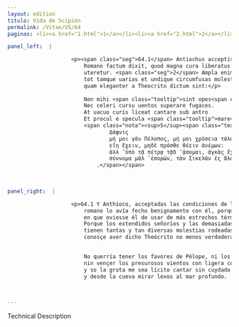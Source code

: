 ```yaml
---
layout: edition
titulo: Vida de Scipión
permalink: /Vitae/VS/64
paginas: <li><a href="1.html">1</a></li><li><a href="2.html">2</a></li><li><a href="3.html">3</a></li><li><a href="4.html">4</a></li><li><a href="5.html">5</a></li><li><a href="6.html">6</a></li><li><a href="7.html">7</a></li><li><a href="8.html">8</a></li><li><a href="9.html">9</a></li><li><a href="10.html">10</a></li><li><a href="11.html">11</a></li><li><a href="12.html">12</a></li><li><a href="13.html">13</a></li><li><a href="14.html">14</a></li><li><a href="15.html">15</a></li><li><a href="16.html">16</a></li><li><a href="17.html">17</a></li><li><a href="18.html">18</a></li><li><a href="19.html">19</a></li><li><a href="20.html">20</a></li><li><a href="21.html">21</a></li><li><a href="22.html">22</a></li><li><a href="23.html">23</a></li><li><a href="24.html">24</a></li><li><a href="25.html">25</a></li><li><a href="26.html">26</a></li><li><a href="27.html">27</a></li><li><a href="28.html">28</a></li><li><a href="29.html">29</a></li><li><a href="30.html">30</a></li><li><a href="31.html">31</a></li><li><a href="32.html">32</a></li><li><a href="33.html">33</a></li><li><a href="34.html">34</a></li><li><a href="35.html">35</a></li><li><a href="36.html">36</a></li><li><a href="37.html">37</a></li><li><a href="38.html">38</a></li><li><a href="39.html">39</a></li><li><a href="40.html">40</a></li><li><a href="41.html">41</a></li><li><a href="42.html">42</a></li><li><a href="43.html">43</a></li><li><a href="44.html">44</a></li><li><a href="45.html">45</a></li><li><a href="46.html">46</a></li><li><a href="47.html">47</a></li><li><a href="48.html">48</a></li><li><a href="49.html">49</a></li><li><a href="50.html">50</a></li><li><a href="51.html">51</a></li><li><a href="52.html">52</a></li><li><a href="53.html">53</a></li><li><a href="54.html">54</a></li><li><a href="55.html">55</a></li><li><a href="56.html">56</a></li><li><a href="57.html">57</a></li><li><a href="58.html">58</a></li><li><a href="59.html">59</a></li><li><a href="60.html">60</a></li><li><a href="61.html">61</a></li><li><a href="62.html">62</a></li><li><a href="63.html">63</a></li><li><a href="64.html">64</a></li><li><a href="65.html">65</a></li><li><a href="66.html">66</a></li><li><a href="67.html">67</a></li><li><a href="68.html">68</a></li><li><a href="69.html">69</a></li><li><a href="70.html">70</a></li><li><a href="71.html">71</a></li><li><a href="72.html">72</a></li><li><a href="73.html">73</a></li><li><a href="74.html">74</a></li>

panel_left:  |

                    <p><span class="seg">64.1</span> Antiochus acceptis conditionibus pacis benigne sibi a populo
                        Romano factum dixit, quod magna cura liberatus modicis regni terminis
                        uteretur. <span class="seg">2</span> Ampla enim imperia et nimiae quae expetuntur opes,
                        tot tamque uarias et undique circumfusas molestias habent, ut non minus uere
                        quam eleganter a Theocrito dictum sint:</p>
                    
                        Non mihi <span class="tooltip">sint opes<span class="tooltiptext">diuitie <span class="siglas">F N P S U W</span> sint diuitię <span class="siglas">R</span> </span></span> Pelopis, nec multa talenta 
                        Nec celeri cursu uentos superare fugaces. 
                        At uacuo curis liceat cantare sub antro 
                        Et procul e specula <span class="tooltip">mare<span class="tooltiptext">pontum <span class="siglas">F N P R S U</span> ponthum <span class="siglas">M</span> poterit <span class="siglas">W</span> </span></span> spectare profundum.
                        <span class="nota"><sup>5</sup><span class="texto_nota"> Teócrito, Id. VIII, vv. 53-56, cuando es el turno de Dafnis: 
                                Δάφνις
                                μή μοι γᾶν Πέλοπος, μή μοι χρύσεια τάλαντα
                                εἴη ἔχειν, μηδὲ πρόσθε θέειν ἀνέμων:
                                ἀλλ ̓ ὑπὸ τᾷ πέτρᾳ τᾷδ ̓ ᾁσομαι, ἀγκὰς ἔχων τυ,
                                σύννομα μᾶλ ̓ ἐσορῶν, τὰν Σικελὰν ἐς ἅλα
                            .</span></span>
                    
                

panel_right:  |

                    <p>64.1 Y Anthíoco, acceptadas las condiciones de la paz, dixo qu'el pueblo
                        romano lo avía fecho benignamente con él, porque le librava de grand cuydado
                        en que oviesse él de usar de más estrechos términos de reyno. <span class="seg">2</span>
                        Porque los extendidos señoríos y las demasiadas riquezas que se requieren,
                        tienen tantas y tan diversas molestias rodeadas de todas partes, que se
                        conosçe aver dicho Theócrito no menos verdadera que elegantemente:</p>

                    
                        No querría tener los favores de Pélope, ni los muchos talentos 
                        nin vençer los presurosos vientos con ligera corrida 
                        y so la grota me sea lícito cantar sin cuydado 
                        y desde la cueva mirar lexos al mar profundo.
                    
                

---
```


Technical Description 